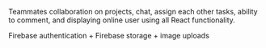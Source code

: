 

Teammates collaboration on projects, chat, assign each other tasks, ability to comment, and displaying online user using all React functionality.

Firebase authentication + Firebase storage + image uploads 
